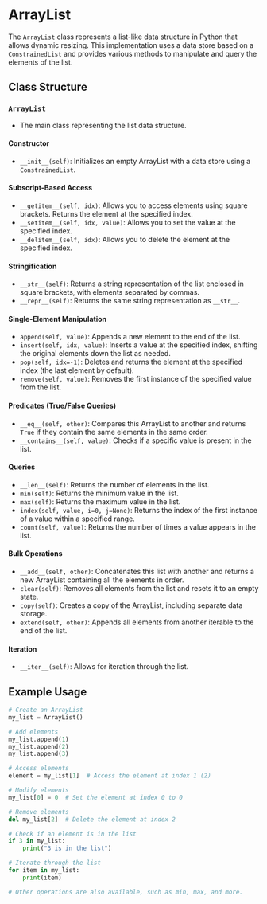 # ArrayList

The `ArrayList` class represents a list-like data structure in Python that allows dynamic resizing. This implementation uses a data store based on a `ConstrainedList` and provides various methods to manipulate and query the elements of the list.

## Class Structure

### `ArrayList`

- The main class representing the list data structure.

#### Constructor

- `__init__(self)`: Initializes an empty ArrayList with a data store using a `ConstrainedList`.

#### Subscript-Based Access

- `__getitem__(self, idx)`: Allows you to access elements using square brackets. Returns the element at the specified index.
- `__setitem__(self, idx, value)`: Allows you to set the value at the specified index.
- `__delitem__(self, idx)`: Allows you to delete the element at the specified index.

#### Stringification

- `__str__(self)`: Returns a string representation of the list enclosed in square brackets, with elements separated by commas.
- `__repr__(self)`: Returns the same string representation as `__str__`.

#### Single-Element Manipulation

- `append(self, value)`: Appends a new element to the end of the list.
- `insert(self, idx, value)`: Inserts a value at the specified index, shifting the original elements down the list as needed.
- `pop(self, idx=-1)`: Deletes and returns the element at the specified index (the last element by default).
- `remove(self, value)`: Removes the first instance of the specified value from the list.

#### Predicates (True/False Queries)

- `__eq__(self, other)`: Compares this ArrayList to another and returns `True` if they contain the same elements in the same order.
- `__contains__(self, value)`: Checks if a specific value is present in the list.

#### Queries

- `__len__(self)`: Returns the number of elements in the list.
- `min(self)`: Returns the minimum value in the list.
- `max(self)`: Returns the maximum value in the list.
- `index(self, value, i=0, j=None)`: Returns the index of the first instance of a value within a specified range.
- `count(self, value)`: Returns the number of times a value appears in the list.

#### Bulk Operations

- `__add__(self, other)`: Concatenates this list with another and returns a new ArrayList containing all the elements in order.
- `clear(self)`: Removes all elements from the list and resets it to an empty state.
- `copy(self)`: Creates a copy of the ArrayList, including separate data storage.
- `extend(self, other)`: Appends all elements from another iterable to the end of the list.

#### Iteration

- `__iter__(self)`: Allows for iteration through the list.

## Example Usage

```python
# Create an ArrayList
my_list = ArrayList()

# Add elements
my_list.append(1)
my_list.append(2)
my_list.append(3)

# Access elements
element = my_list[1]  # Access the element at index 1 (2)

# Modify elements
my_list[0] = 0  # Set the element at index 0 to 0

# Remove elements
del my_list[2]  # Delete the element at index 2

# Check if an element is in the list
if 3 in my_list:
    print("3 is in the list")

# Iterate through the list
for item in my_list:
    print(item)

# Other operations are also available, such as min, max, and more.
```
